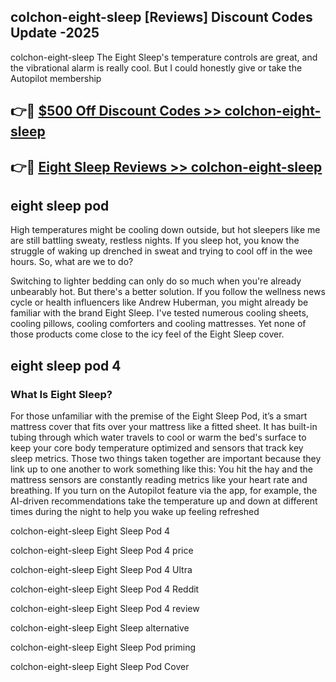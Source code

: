 ## colchon-eight-sleep [Reviews​] Discount Codes Update -2025

colchon-eight-sleep The Eight Sleep's temperature controls are great, and the vibrational alarm is really cool. But I could honestly give or take the Autopilot membership

## 👉🔴 [$500 Off Discount Codes >> colchon-eight-sleep](http://download.freeplayer.one?title=colchon-eight-sleep&ref=18-ES)

## 👉🔴 [Eight Sleep Reviews >> colchon-eight-sleep](http://download.freeplayer.one?title=colchon-eight-sleep&ref=18-ES)

## eight sleep pod

High temperatures might be cooling down outside, but hot sleepers like me are still battling sweaty, restless nights. If you sleep hot, you know the struggle of waking up drenched in sweat and trying to cool off in the wee hours. So, what are we to do?

Switching to lighter bedding can only do so much when you're already unbearably hot. But there's a better solution. If you follow the wellness news cycle or health influencers like Andrew Huberman, you might already be familiar with the brand Eight Sleep. I've tested numerous cooling sheets, cooling pillows, cooling comforters and cooling mattresses. Yet none of those products come close to the icy feel of the Eight Sleep cover.

## eight sleep pod 4

### What Is Eight Sleep?

For those unfamiliar with the premise of the Eight Sleep Pod, it’s a smart mattress cover that fits over your mattress like a fitted sheet. It has built-in tubing through which water travels to cool or warm the bed's surface to keep your core body temperature optimized and sensors that track key sleep metrics. Those two things taken together are important because they link up to one another to work something like this: You hit the hay and the mattress sensors are constantly reading metrics like your heart rate and breathing. If you turn on the Autopilot feature via the app, for example, the AI-driven recommendations take the temperature up and down at different times during the night to help you wake up feeling refreshed

colchon-eight-sleep Eight Sleep Pod 4

colchon-eight-sleep Eight Sleep Pod 4 price

colchon-eight-sleep Eight Sleep Pod 4 Ultra

colchon-eight-sleep Eight Sleep Pod 4 Reddit

colchon-eight-sleep Eight Sleep Pod 4 review

colchon-eight-sleep Eight Sleep alternative

colchon-eight-sleep Eight Sleep Pod priming

colchon-eight-sleep Eight Sleep Pod Cover